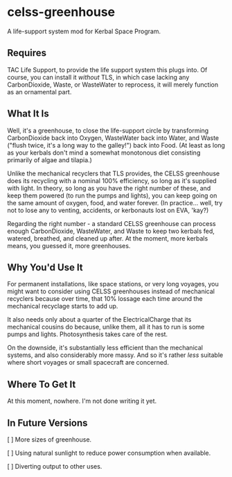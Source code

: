 celss-greenhouse
================

A life-support system mod for Kerbal Space Program.

Requires
--------

TAC Life Support, to provide the life support system this plugs into. Of course, you can install it _without_
TLS, in which case lacking any CarbonDioxide, Waste, or WasteWater to reprocess, it will merely function as an
ornamental part.

What It Is
----------

Well, it's a greenhouse, to close the life-support circle by transforming CarbonDioxide back into Oxygen, WasteWater
back into Water, and Waste ("flush twice, it's a long way to the galley!") back into Food. (At least as long as your
kerbals don't mind a somewhat monotonous diet consisting primarily of algae and tilapia.)

Unlike the mechanical recyclers that TLS provides, the CELSS greenhouse does its recycling with a nominal 100%
efficiency, so long as it's supplied with light. In theory, so long as you have the right number of these, and
keep them powered (to run the pumps and lights), you can keep going on the same amount of oxygen, food, and water
forever. (In practice... well, try not to lose any to venting, accidents, or kerbonauts lost on EVA, 'kay?)

Regarding the right number - a standard CELSS greenhouse can process enough CarbonDioxide, WasteWater, and Waste
to keep two kerbals fed, watered, breathed, and cleaned up after. At the moment, more kerbals means, you guessed it,
more greenhouses.

Why You'd Use It
----------------

For permanent installations, like space stations, or very long voyages, you might want to consider using CELSS
greenhouses instead of mechanical recyclers because over time, that 10% lossage each time around the mechanical
recyclage starts to add up.

It also needs only about a quarter of the ElectricalCharge that its mechanical cousins do because, unlike them, all
it has to run is some pumps and lights. Photosynthesis takes care of the rest.

On the downside, it's substantially less efficient than the mechanical systems, and also considerably more massy. And
so it's rather _less_ suitable where short voyages or small spacecraft are concerned.

Where To Get It
---------------

At this moment, nowhere. I'm not done writing it yet.

In Future Versions
------------------

[ ] More sizes of greenhouse.

[ ] Using natural sunlight to reduce power consumption when available.

[ ] Diverting output to other uses.
